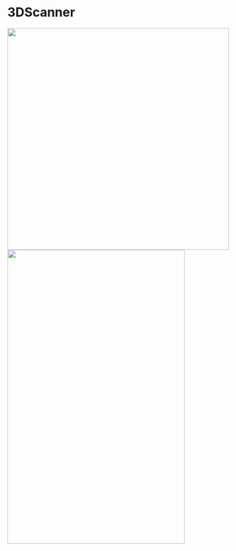 # 3DScanner


<p float="left">
  <img src="https://user-images.githubusercontent.com/100609081/156028721-3555e2b3-4dd3-42df-afae-8f5c403dcdf7.png" width="500" />
  <img src="https://user-images.githubusercontent.com/100609081/234333493-02c30327-6e9e-4885-bb9b-d01275554971.png" width="400" height="663" />
</p>

<!-- ![image](https://user-images.githubusercontent.com/100609081/156028721-3555e2b3-4dd3-42df-afae-8f5c403dcdf7.png)![image](https://user-images.githubusercontent.com/100609081/234333493-02c30327-6e9e-4885-bb9b-d01275554971.png) -->
